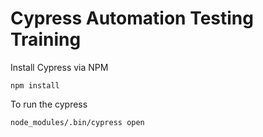 # Cypress Automation Testing Training

Install Cypress via NPM

`npm install`

To run the cypress

`node_modules/.bin/cypress open`
